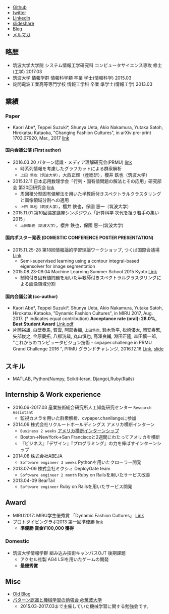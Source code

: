 - [Github](https://github.com/hurutoriya)
- [twitter](https://twitter.com/hurutoriya)
- [Linkedin](https://www.linkedin.com/in/shunya-ueta-2a0b96a4/)
- [slideshare](http://www.slideshare.net/shunyaueta)
- [Blog](https://goo.gl/PFy4rg)
- [メルマガ](https://goo.gl/JQkWn4)

## 略歴
- 筑波大学大学院 システム情報工学研究科 コンピュータサイエンス専攻 修士(工学) 2017.03
- 筑波大学 情報学群 情報科学類 卒業 学士(情報科学) 2015.03
- 詫間電波工業高等専門学校 情報工学科 卒業 準学士(情報工学) 2013.03

## 業績

### Paper
- Kaori Abe*, Teppei Suzuki*, Shunya Ueta, Akio Nakamura, Yutaka Satoh, Hirokatsu Kataoka, "Changing Fashion Cultures", in arXiv pre-print 1703.07920, Mar., 2017 [link](https://arxiv.org/abs/1703.07920)

#### 国内会議公演 (First author)
- 2016.03.20 パターン認識・メディア理解研究会(PRMU) [link](http://www.ieice.org/ken/program/index.php?tgs_regid=9a7e703943e8fb9c067017e6f0f0b4062afeda7d4739e7050b48a25961229a2a&lang=)
    - 時系列情報を考慮したグラフカットによる群衆解析
    - `上田 隼也（筑波大学）`，大西正輝（産総研），櫻井 鉄也（筑波大学）
- 2015.12.11 日本応用数理学会「行列・固有値問題の解法とその応用」研究部会 第20回研究会 [link](http://na.cs.tsukuba.ac.jp/mepa/?page_id=1024)
    - 周回積分型固有値解法を用いた半教師付きスペクトラルクラスタリングと画像領域分割への適用
    - `上田 隼也（筑波大学）`，櫻井 鉄也，保國 惠一（筑波大学）
- 2015.11.01 第10回協定講座シンポジウム「計算科学 次代を担う若手の集い 2015」
    - `上田隼也（筑波大学）`，櫻井 鉄也，保國 惠一(筑波大学)

#### 国内ポスター発表 (DOMESTIC CONFERENCE POSTER PRESENTATION)
- 2015.11.25-28 第18回情報論的学習理論ワークショップ, つくば国際会議場 [Link](http://ibisml.org/ibis2015/poster1/)
    - Semi-supervised learning using a contour integral-based eigensolver for image segmentation
- 2015.08.23-09.04 Machine Learning Summer School 2015 Kyoto [Link](http://www.iip.ist.i.kyoto-u.ac.jp/mlss15/doku.php?id=mlss)
    - 制約付き固有値問題を用いた半教師付きスペクトラルクラスタリングによる画像領域分割

#### 国内会議公演 (co-author)
- Kaori Abe*, Teppei Suzuki*, Shunya Ueta, Akio Nakamura, Yutaka Satoh, Hirokatsu Kataoka, "Dynamic Fashion Cultures", in MIRU 2017, Aug. 2017. (* indicates equal contribution) **Acceptance rate (oral): 28.0%, Best Student Award** [Link](http://cvim.ipsj.or.jp/MIRU2017/index.php?id=technical-program),[pdf](https://arxiv.org/abs/1703.07920)
- 片岡裕雄, 白壁奏馬, 賀雲, 阿部香織, `上田隼也`, 鈴木哲平, 松崎優太, 岡安寿繁, 矢部俊之, 金原慶拓, 八柳洸哉, 丸山慎也, 高澤良輔, 淵田正隆, 森田慎一郎, "これからのコンピュータビジョン技術 - cvpaper.challenge in PRMU Grand Challenge 2016 ", PRMU グランドチャレンジ, 2016.12.16 [Link](http://www.ieice.org/ken/paper/20161216pbnj/), [slide](http://www.slideshare.net/cvpaperchallenge/cvpaperchallenge-in-prmu-grand-challenge-2016-prmu-201612)

## スキル
- MATLAB, Python(Numpy, Scikit-leran, Django),Ruby(Rails)

## Internship & Work experience
- 2016.06-2017.03 産業技術総合研究所人工知能研究センター `Research Assistant`
    - 監視カメラを用いた群衆解析、cvpaper.chanllangeに参加
- 2014.09 株式会社リクルートホールディングス アメリカ横断インターン
    - `Business 2 weeks`  [アメリカ横断インターンシップ](http://recruit-jinji.jp/growthhackinus2014/report/)
    - Boston→NewYork→San Franciscoと2週間にわたってアメリカを横断
    - 『ビジネス』『デザイン』『プログラミング』の力を伸ばすインターンシップ
- 2014.08 株式会社ABEJA
    - `Software engineer 3 weeks` Pythonを用いたクローラー開発
- 2013.07-09 株式会社ミクシィ DeployGate team
    - `Software engineer 2 month` Ruby on Railsを用いたサービス改善
- 2013.04-09 BearTail
    - `Software engineer` Ruby on Railsを用いたサービス開発

## Award
- MIRU2017: MIRU学生優秀賞 「Dynamic Fashion Cultures」 [Link](http://cvim.ipsj.or.jp/MIRU2017/index.php?id=awards)
- プロトタイピングラボ2013 第一回準優勝 [link](https://klabint.wordpress.com/2013/08/22/ptlab2013-1-day3-2/)
    - **準優勝 賞金¥100,000 獲得**

### Domestic
- 筑波大学情報学群 組み込み技術キャンパスOJT 後期課題
    - アクセル社製 AG4 LSIを用いたゲームの開発
    - **最優秀賞**


## Misc
- [Old Blog](https://hurutoriya.github.io/blog/)
- [パターン認識と機械学習の勉強会 @筑波大学](http://prml-seminar.github.io/)
    - 2015.03-2017.03まで主催していた機械学習に関する勉強会です。
